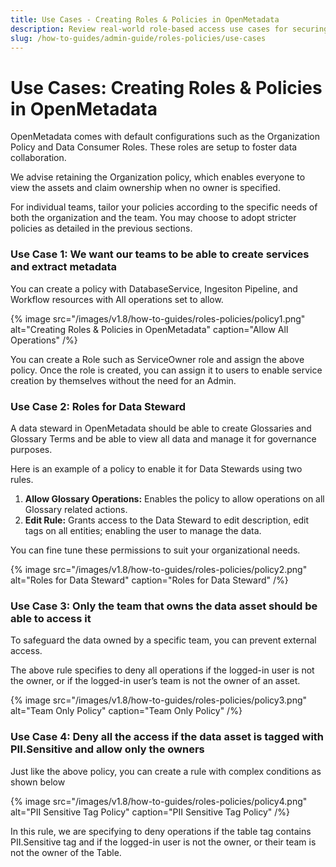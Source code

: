 ```yaml
---
title: Use Cases - Creating Roles & Policies in OpenMetadata
description: Review real-world role-based access use cases for securing metadata access across teams, departments, and personas.
slug: /how-to-guides/admin-guide/roles-policies/use-cases
---
```


# Use Cases: Creating Roles & Policies in OpenMetadata

OpenMetadata comes with default configurations such as the Organization Policy and Data Consumer Roles. These roles are setup to foster data collaboration.

We advise retaining the Organization policy, which enables everyone to view the assets and claim ownership when no owner is specified.

For individual teams, tailor your policies according to the specific needs of both the organization and the team. You may choose to adopt stricter policies as detailed in the previous sections.

### Use Case 1: We want our teams to be able to create services and extract metadata

You can create a policy with DatabaseService, Ingesiton Pipeline, and Workflow resources with All operations set to allow.

{% image
src="/images/v1.8/how-to-guides/roles-policies/policy1.png"
alt="Creating Roles & Policies in OpenMetadata"
caption="Allow All Operations"
/%}

You can create a Role such as ServiceOwner role and assign the above policy. Once the role is created, you can assign it to users to enable service creation by themselves without the need for an Admin.

### Use Case 2: Roles for Data Steward

A data steward in OpenMetadata should be able to create Glossaries and Glossary Terms and be able to view all data and manage it for governance purposes.

Here is an example of a policy to enable it for Data Stewards using two rules.
1. **Allow Glossary Operations:** Enables the policy to allow operations on all Glossary related actions.
2. **Edit Rule:** Grants access to the Data Steward to edit description, edit tags on all entities; enabling the user to manage the data.

You can fine tune these permissions to suit your organizational needs.

{% image
src="/images/v1.8/how-to-guides/roles-policies/policy2.png"
alt="Roles for Data Steward"
caption="Roles for Data Steward"
/%}

### Use Case 3: Only the team that owns the data asset should be able to access it

To safeguard the data owned by a specific team, you can prevent external access.

The above rule specifies to deny all operations if the logged-in user is not the owner, or if the logged-in user’s team is not the owner of an asset.

{% image
src="/images/v1.8/how-to-guides/roles-policies/policy3.png"
alt="Team Only Policy"
caption="Team Only Policy"
/%}

### Use Case 4: Deny all the access if the data asset is tagged with PII.Sensitive and allow only the owners

Just like the above policy, you can create a rule with complex conditions as shown below

{% image
src="/images/v1.8/how-to-guides/roles-policies/policy4.png"
alt="PII Sensitive Tag Policy"
caption="PII Sensitive Tag Policy"
/%}

In this rule, we are specifying to deny operations if the table tag contains PII.Sensitive tag and if the logged-in user is not the owner, or their team is not the owner of the Table.
